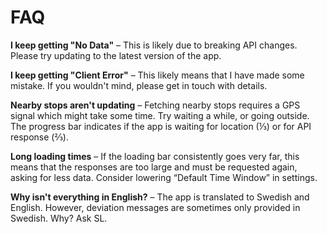 # FAQ

**I keep getting "No Data"** – This is likely due to breaking API changes. Please try updating to the latest version of the app.

**I keep getting "Client Error"** – This likely means that I have made some mistake. If you wouldn't mind, please get in touch with details.

**Nearby stops aren't updating** – Fetching nearby stops requires a GPS signal which might take some time. Try waiting a while, or going outside. The progress bar indicates if the app is waiting for location (⅓) or for API response (⅔).

**Long loading times** – If the loading bar consistently goes very far, this means that the responses are too large and must be requested again, asking for less data. Consider lowering “Default Time Window” in settings.

**Why isn't everything in English?** – The app is translated to Swedish and English. However, deviation messages are sometimes only provided in Swedish. Why? Ask SL.
